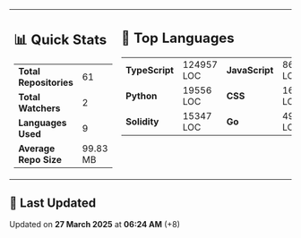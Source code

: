 <table><tr>
<td valign='top'>
<h2>📊 Quick Stats</h2>
<table>
<tr><td><b>Total Repositories</b></td><td>61</td></tr>
<tr><td><b>Total Watchers</b></td><td>2</td></tr>
<tr><td><b>Languages Used</b></td><td>9</td></tr>
<tr><td><b>Average Repo Size</b></td><td>99.83 MB</td></tr>
</table>
</td>
<td valign='top'>
<h2>📝 Top Languages</h2>
<table>
<tr><td><b>TypeScript</b></td><td>124957 LOC</td><td><b>JavaScript</b></td><td>86183 LOC</td></tr>
<tr><td><b>Python</b></td><td>19556 LOC</td><td><b>CSS</b></td><td>16513 LOC</td></tr>
<tr><td><b>Solidity</b></td><td>15347 LOC</td><td><b>Go</b></td><td>4952 LOC</td></tr>
</table>
</td>
</tr></table>

<h2>📅 Last Updated</h2>

Updated on <b>27 March 2025</b> at <b>06:24 AM</b> (+8)
